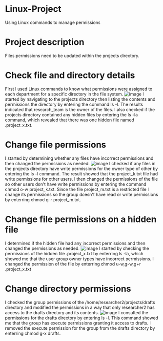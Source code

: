 # Linux-Project
Using Linux commands to manage permissions
# Project description
Files permissions need to be updated within the projects directory. 
# Check file and directory details
First I used Linux commands to know what permissions were assigned to each department for a specific directory in the file system.
![image](https://github.com/NataliaEgan/Linux-Project/assets/173753740/ff6eff9f-bd63-4824-a221-9bc77251deb6)
I started by navigating to the projects directory then listing the contents and permissions the directory by entering the command ls -l. The results indicated that research_team is the owner of the files. I also checked if the projects directory contained any hidden files by entering the ls -la command, which revealed that there was one hidden file named .project_x.txt.
# Change file permissions
I started by determining whether any files have incorrect permissions and then changed the permissions as needed. 
![image](https://github.com/NataliaEgan/Linux-Project/assets/173753740/8a021401-a97f-4b89-8f11-2a002c9a555b)
I checked if any files in the projects directory have write permissions for the owner type of other by entering the ls -l command. The result showed that the project_k.txt file had write permissions for other users. I then changed the permissions of the file so other users don't have write permissions by entering the command chmod o-w project_k.txt. Since the file project_m.txt is a restricted file I change its permissions so the group doesn't have read or write permissions by enterring chmod g-r project_m.txt.
# Change file permissions on a hidden file
I determined if the hidden file had any incorrect permissions and then changed the permissions as needed.
![image](https://github.com/NataliaEgan/Linux-Project/assets/173753740/ac19730d-deb4-4f68-a650-8a46221a9860)
I started by checking the permissions of the hidden file .project_x.txt by enterring ls -la, which showed me that the user group owner types have incorrect permissions. I changed the permission of the file by enterring chmod u-w,g-w,g+r .project_x.txt
# Change directory permissions
I checked the group permissions of the /home/researcher2/projects/drafts directory and modified the permissions in a way that only researcher2 has access to the drafts directory and its contents.
![image](https://github.com/NataliaEgan/Linux-Project/assets/173753740/71d00d1a-8d99-4f67-8ee5-0c7850ef6cb0)
I consulted the permissions for the drafts directory by entering ls -l. This command showed me that the group has execute permissions granting it access to drafts. I removed the execute permission for the group from the drafts directory by enterring chmod g-x drafts.
